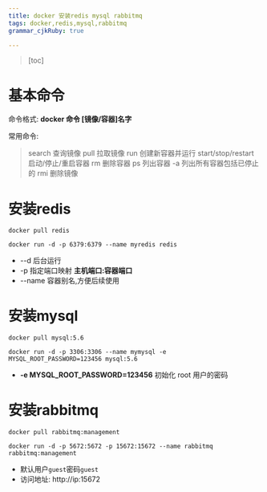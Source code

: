 ```yaml
---
title: docker 安装redis mysql rabbitmq
tags: docker,redis,mysql,rabbitmq
grammar_cjkRuby: true

---
```


>[toc]

# 基本命令

命令格式: **docker 命令 [镜像/容器]名字**

常用命令:
>search	查询镜像
pull 拉取镜像
run 创建新容器并运行
start/stop/restart 启动/停止/重启容器
rm 删除容器
ps 列出容器 -a 列出所有容器包括已停止的
rmi 删除镜像

# 安装redis
`docker pull redis`

`docker run -d -p 6379:6379 --name myredis redis`

- --d 后台运行
- -p 指定端口映射 **主机端口:容器端口**
- --name 容器别名,方便后续使用


# 安装mysql
`docker pull mysql:5.6`

`docker run -d -p 3306:3306 --name mymysql -e MYSQL_ROOT_PASSWORD=123456 mysql:5.6`

- **-e MYSQL_ROOT_PASSWORD=123456** 初始化 root 用户的密码



# 安装rabbitmq
`docker pull rabbitmq:management`

`docker run -d -p 5672:5672 -p 15672:15672 --name rabbitmq rabbitmq:management`

- 默认用户`guest`密码`guest`
- 访问地址: http://ip:15672

